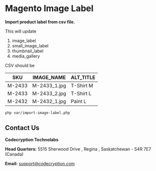 # Magento Image Label

**Import product label from csv file.**  

This will update 

1. image_label
2. small_image_label
3. thumbnail_label
4. media_gallery 

CSV should be

| SKU    	| IMAGE_NAME 	|	ALT_TITLE 	|
| -------- 	| ----------- 	| -------------	|
| M-2433  	| M-2433_1.jpg  |	T-Shirt M 	|
| M-2433 	| M-2433_2.jpg  |	T-Shirt L 	|
| M-2432    | M-2432_1.jpg  |	Paint L 	|

```bash
php var/import-image-label.php
```

## Contact Us

**Codecryption Technolabs**

**Head Quarters:** 5515 Sherwood Drive , Regina , Saskatchewan - S4R 7E7 (Canada)

**Email:** [support@codecryption.com](mailto:support@codecryption.com)
